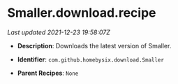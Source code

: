 # Smaller.download.recipe

_Last updated 2021-12-23 19:58:07Z_

- **Description**: Downloads the latest version of Smaller.

- **Identifier**: `com.github.homebysix.download.Smaller`

- **Parent Recipes**: `None`